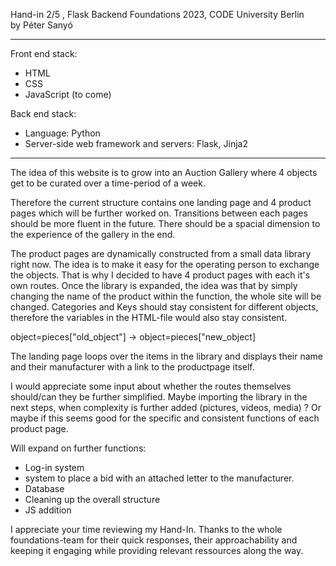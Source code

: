 Hand-in 2/5 , Flask Backend
Foundations 2023, CODE University Berlin   
by Péter Sanyó
_______________
Front end stack: 
- HTML 
- CSS
- JavaScript (to come) 

Back end stack:
- Language: Python 
- Server-side web framework and servers: Flask,  Jinja2
__________________
The idea of this website is to grow into an Auction Gallery where 4 objects get to be curated over a time-period of a week. 

Therefore the current structure contains one landing page and 4 product pages which will be further worked on. 
Transitions between each pages should be more fluent in the future. There should be a spacial dimension to the experience of the gallery in the end. 

The product pages are dynamically constructed from a small data library right now. The idea is to make it easy for the operating person to exchange the objects. 
That is why I decided to have 4 product pages with each it's own routes. 
Once the library is expanded, the idea was that by simply changing the name of the product within the function, the whole site will be changed. 
Categories and Keys should stay consistent for different objects, therefore the variables in the HTML-file would also stay consistent. 

object=pieces["old_object"] -> object=pieces["new_object] 

The landing page loops over the items in the library and displays their name and their manufacturer with a link to the productpage itself. 

I would appreciate some input about whether the routes themselves should/can they be further simplified. 
Maybe importing the library in the next steps, when complexity is further added (pictures, videos, media) ? 
Or maybe if this seems good for the specific and consistent functions of each product page. 

Will expand on further functions: 
- Log-in system 
- system to place a bid with an attached letter to the manufacturer. 
- Database 
- Cleaning up the overall structure 
- JS addition 

I appreciate your time reviewing my Hand-In. 
Thanks to the whole foundations-team for their quick responses, their approachability and keeping it engaging while providing relevant ressources along the way. 
